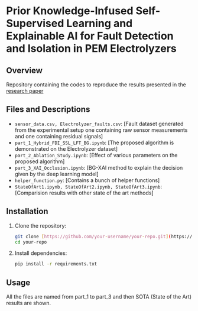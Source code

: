 # Prior Knowledge-Infused Self-Supervised Learning and Explainable AI for Fault Detection and Isolation in PEM Electrolyzers

## Overview

Repository containing the codes to reproduce the results presented in the  [research paper](https://papers.ssrn.com/sol3/papers.cfm?abstract_id=4641395)

## Files and Descriptions

- `sensor_data.csv, Electrolyzer_faults.csv`: [Fault dataset generated from the experimental setup one containing raw sensor measurements and one containing residual signals]
- `part_1_Hybrid_FDI_SSL_LFT_BG.ipynb`: [The proposed algorithm is demonstrated on the Electrolyzer dataset]
- `part_2_Ablation_Study.ipynb`: [Effect of various parameters on the proposed algorithm]
- `part_3_XAI_Occlusion.ipynb`: [BG-XAI method to explain the decision given by the deep learning model]
- `helper_function.py`: [Contains a bunch of helper functions]
- `StateOfArt1.ipynb, StateOfArt2.ipynb, StateOfArt3.ipynb`: [Comparision results with other state of the art methods]


## Installation

1. Clone the repository:

    ```bash
    git clone [https://github.com/your-username/your-repo.git](https://github.com/mohan696matlab/SSL_based_Hybrid_FDI.git)
    cd your-repo
    ```

2. Install dependencies:

    ```bash
    pip install -r requirements.txt
    ```

## Usage
All the files are named from part_1 to part_3 and then SOTA (State of the Art) results are shown.
